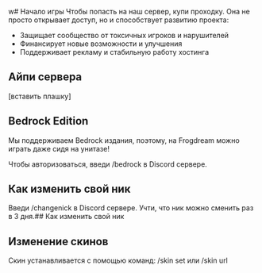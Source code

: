 w# Начало игры
Чтобы попасть на наш сервер, купи проходку. Она не просто открывает доступ, но и способствует развитию проекта:  
- Защищает сообщество от токсичных игроков и нарушителей  
- Финансирует новые возможности и улучшения  
- Поддерживает рекламу и стабильную работу хостинга
## Айпи сервера
[вставить плашку]
## Bedrock Edition
Мы поддерживаем Bedrock издания, поэтому, на Frogdream можно играть даже сидя на унитазе!  
  
Чтобы авторизоваться, введи /bedrock в Discord сервере.
## Как изменить свой ник
Введи /changenick в Discord сервере. Учти, что ник можно сменить раз в 3 дня.\## Как изменить свой ник

## Изменение скинов
Скин устанавливается с помощью команд: /skin set или /skin url
